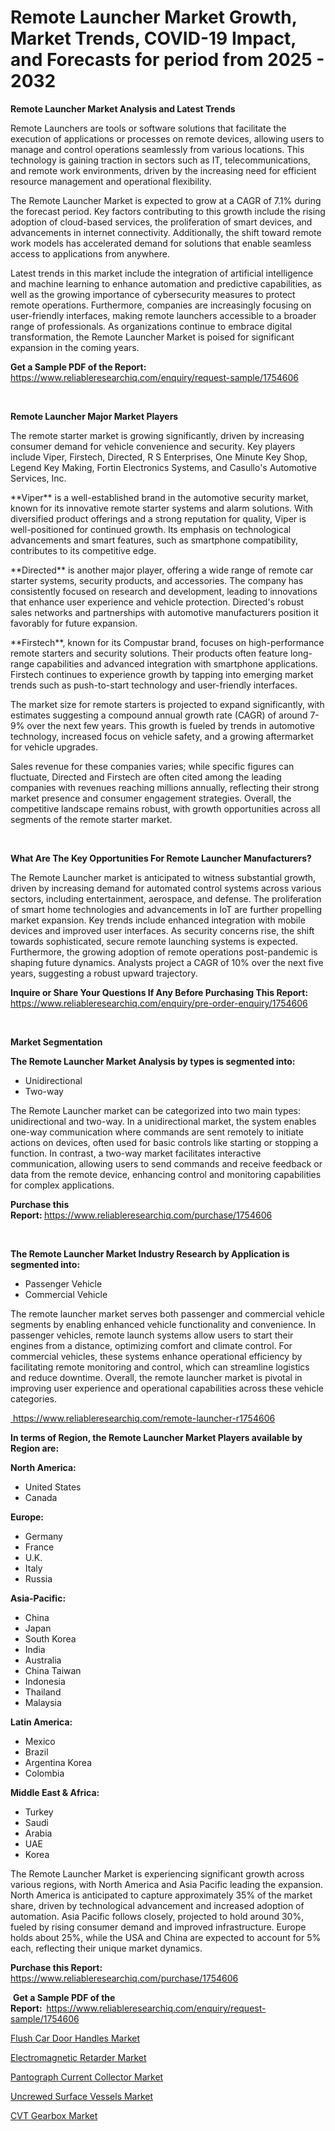 <p><h1>Remote Launcher Market Growth, Market Trends, COVID-19 Impact, and Forecasts for period from 2025 - 2032</h1></p><p><strong>Remote Launcher Market Analysis and Latest Trends</strong></p>
<p><p>Remote Launchers are tools or software solutions that facilitate the execution of applications or processes on remote devices, allowing users to manage and control operations seamlessly from various locations. This technology is gaining traction in sectors such as IT, telecommunications, and remote work environments, driven by the increasing need for efficient resource management and operational flexibility.</p><p>The Remote Launcher Market is expected to grow at a CAGR of 7.1% during the forecast period. Key factors contributing to this growth include the rising adoption of cloud-based services, the proliferation of smart devices, and advancements in internet connectivity. Additionally, the shift toward remote work models has accelerated demand for solutions that enable seamless access to applications from anywhere.</p><p>Latest trends in this market include the integration of artificial intelligence and machine learning to enhance automation and predictive capabilities, as well as the growing importance of cybersecurity measures to protect remote operations. Furthermore, companies are increasingly focusing on user-friendly interfaces, making remote launchers accessible to a broader range of professionals. As organizations continue to embrace digital transformation, the Remote Launcher Market is poised for significant expansion in the coming years.</p></p>
<p><strong>Get a Sample PDF of the Report:&nbsp;</strong> <a href="https://www.reliableresearchiq.com/enquiry/request-sample/1754606?utm_campaign=1876&utm_medium=2&utm_source=Github&utm_content=ia&utm_term=30032025&utm_id=remote-launcher">https://www.reliableresearchiq.com/enquiry/request-sample/1754606</a></p>
<p>&nbsp;</p>
<p><strong>Remote Launcher Major Market Players</strong></p>
<p><p>The remote starter market is growing significantly, driven by increasing consumer demand for vehicle convenience and security. Key players include Viper, Firstech, Directed, R S Enterprises, One Minute Key Shop, Legend Key Making, Fortin Electronics Systems, and Casullo's Automotive Services, Inc.</p><p>**Viper** is a well-established brand in the automotive security market, known for its innovative remote starter systems and alarm solutions. With diversified product offerings and a strong reputation for quality, Viper is well-positioned for continued growth. Its emphasis on technological advancements and smart features, such as smartphone compatibility, contributes to its competitive edge.</p><p>**Directed** is another major player, offering a wide range of remote car starter systems, security products, and accessories. The company has consistently focused on research and development, leading to innovations that enhance user experience and vehicle protection. Directed's robust sales networks and partnerships with automotive manufacturers position it favorably for future expansion.</p><p>**Firstech**, known for its Compustar brand, focuses on high-performance remote starters and security solutions. Their products often feature long-range capabilities and advanced integration with smartphone applications. Firstech continues to experience growth by tapping into emerging market trends such as push-to-start technology and user-friendly interfaces.</p><p>The market size for remote starters is projected to expand significantly, with estimates suggesting a compound annual growth rate (CAGR) of around 7-9% over the next few years. This growth is fueled by trends in automotive technology, increased focus on vehicle safety, and a growing aftermarket for vehicle upgrades.</p><p>Sales revenue for these companies varies; while specific figures can fluctuate, Directed and Firstech are often cited among the leading companies with revenues reaching millions annually, reflecting their strong market presence and consumer engagement strategies. Overall, the competitive landscape remains robust, with growth opportunities across all segments of the remote starter market.</p></p>
<p>&nbsp;</p>
<p><strong>What Are The Key Opportunities For Remote Launcher Manufacturers?</strong></p>
<p><p>The Remote Launcher market is anticipated to witness substantial growth, driven by increasing demand for automated control systems across various sectors, including entertainment, aerospace, and defense. The proliferation of smart home technologies and advancements in IoT are further propelling market expansion. Key trends include enhanced integration with mobile devices and improved user interfaces. As security concerns rise, the shift towards sophisticated, secure remote launching systems is expected. Furthermore, the growing adoption of remote operations post-pandemic is shaping future dynamics. Analysts project a CAGR of 10% over the next five years, suggesting a robust upward trajectory.</p></p>
<p><strong>Inquire or Share Your Questions If Any Before Purchasing This Report:</strong> <a href="https://www.reliableresearchiq.com/enquiry/pre-order-enquiry/1754606?utm_campaign=1876&utm_medium=2&utm_source=Github&utm_content=ia&utm_term=30032025&utm_id=remote-launcher">https://www.reliableresearchiq.com/enquiry/pre-order-enquiry/1754606</a></p>
<p>&nbsp;</p>
<p><strong>Market Segmentation</strong></p>
<p><strong>The Remote Launcher Market Analysis by types is segmented into:</strong></p>
<p><ul><li>Unidirectional</li><li>Two-way</li></ul></p>
<p><p>The Remote Launcher market can be categorized into two main types: unidirectional and two-way. In a unidirectional market, the system enables one-way communication where commands are sent remotely to initiate actions on devices, often used for basic controls like starting or stopping a function. In contrast, a two-way market facilitates interactive communication, allowing users to send commands and receive feedback or data from the remote device, enhancing control and monitoring capabilities for complex applications.</p></p>
<p><strong>Purchase this Report:&nbsp;</strong><a href="https://www.reliableresearchiq.com/purchase/1754606?utm_campaign=1876&utm_medium=2&utm_source=Github&utm_content=ia&utm_term=30032025&utm_id=remote-launcher">https://www.reliableresearchiq.com/purchase/1754606</a></p>
<p>&nbsp;</p>
<p><strong>The Remote Launcher Market Industry Research by Application is segmented into:</strong></p>
<p><ul><li>Passenger Vehicle</li><li>Commercial Vehicle</li></ul></p>
<p><p>The remote launcher market serves both passenger and commercial vehicle segments by enabling enhanced vehicle functionality and convenience. In passenger vehicles, remote launch systems allow users to start their engines from a distance, optimizing comfort and climate control. For commercial vehicles, these systems enhance operational efficiency by facilitating remote monitoring and control, which can streamline logistics and reduce downtime. Overall, the remote launcher market is pivotal in improving user experience and operational capabilities across these vehicle categories.</p></p>
<p><a href="https://www.reliableresearchiq.com/remote-launcher-r1754606?utm_campaign=1876&utm_medium=2&utm_source=Github&utm_content=ia&utm_term=30032025&utm_id=remote-launcher">&nbsp;https://www.reliableresearchiq.com/remote-launcher-r1754606</a></p>
<p><strong>In terms of Region, the Remote Launcher Market Players available by Region are:</strong></p>
<p>
    <p> <strong> North America: </strong>
        <ul>
            <li>United States</li>
            <li>Canada</li>
        </ul>
        </p> 
    <p> <strong> Europe: </strong>
        <ul>
            <li>Germany</li>
            <li>France</li>
            <li>U.K.</li>
            <li>Italy</li>
            <li>Russia</li>
        </ul>
        </p> 
    <p> <strong> Asia-Pacific: </strong>
        <ul>
            <li>China</li>
            <li>Japan</li>
            <li>South Korea</li>
            <li>India</li>
            <li>Australia</li>
            <li>China Taiwan</li>
            <li>Indonesia</li>
            <li>Thailand</li>
            <li>Malaysia</li>
        </ul>
        </p> 
    <p> <strong> Latin America: </strong>
        <ul>
            <li>Mexico</li>
            <li>Brazil</li>
            <li>Argentina Korea</li>
            <li>Colombia</li>
        </ul>
        </p> 
    <p> <strong> Middle East & Africa: </strong>
        <ul>
            <li>Turkey</li>
            <li>Saudi</li>
            <li>Arabia</li>
            <li>UAE</li>
            <li>Korea</li>
        </ul>
    </p>
    </p>
<p><p>The Remote Launcher Market is experiencing significant growth across various regions, with North America and Asia Pacific leading the expansion. North America is anticipated to capture approximately 35% of the market share, driven by technological advancement and increased adoption of automation. Asia Pacific follows closely, projected to hold around 30%, fueled by rising consumer demand and improved infrastructure. Europe holds about 25%, while the USA and China are expected to account for 5% each, reflecting their unique market dynamics.</p></p>
<p><strong>Purchase this Report: </strong><a href="https://www.reliableresearchiq.com/purchase/1754606?utm_campaign=1876&utm_medium=2&utm_source=Github&utm_content=ia&utm_term=30032025&utm_id=remote-launcher">https://www.reliableresearchiq.com/purchase/1754606</a></p>
<p>&nbsp;<strong>Get a Sample PDF of the Report:&nbsp;&nbsp;</strong><a href="https://www.reliableresearchiq.com/enquiry/request-sample/1754606?utm_campaign=1876&utm_medium=2&utm_source=Github&utm_content=ia&utm_term=30032025&utm_id=remote-launcher">https://www.reliableresearchiq.com/enquiry/request-sample/1754606</a></p>
<p><strong></strong></p>
<p><p><a href="https://github.com/drissahrouk/Market-Research-Report-List-1/blob/main/flush-car-door-handles-market.md?utm_campaign=1876&utm_medium=2&utm_source=Github&utm_content=ia&utm_term=30032025&utm_id=remote-launcher">Flush Car Door Handles Market</a></p><p><a href="https://github.com/nxauwedaroui2/Market-Research-Report-List-1/blob/main/electromagnetic-retarder-market.md?utm_campaign=1876&utm_medium=2&utm_source=Github&utm_content=ia&utm_term=30032025&utm_id=remote-launcher">Electromagnetic Retarder Market</a></p><p><a href="https://github.com/habyoneub/Market-Research-Report-List-1/blob/main/pantograph-current-collector-market.md?utm_campaign=1876&utm_medium=2&utm_source=Github&utm_content=ia&utm_term=30032025&utm_id=remote-launcher">Pantograph Current Collector Market</a></p><p><a href="https://github.com/haklagjbj/Market-Research-Report-List-1/blob/main/uncrewed-surface-vessels-market.md?utm_campaign=1876&utm_medium=2&utm_source=Github&utm_content=ia&utm_term=30032025&utm_id=remote-launcher">Uncrewed Surface Vessels Market</a></p><p><a href="https://github.com/kemauteve/Market-Research-Report-List-1/blob/main/cvt-gearbox-market.md?utm_campaign=1876&utm_medium=2&utm_source=Github&utm_content=ia&utm_term=30032025&utm_id=remote-launcher">CVT Gearbox Market</a></p></p>